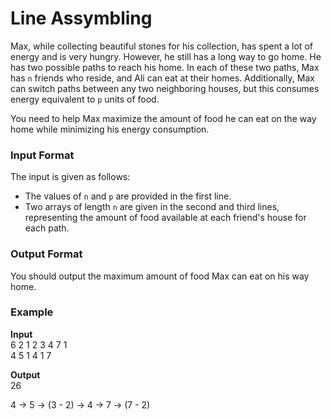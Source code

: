 # Line Assymbling

Max, while collecting beautiful stones for his collection, has spent a lot of energy and is very hungry. However, he still has a long way to go home. He has two possible paths to reach his home. In each of these two paths, Max has `n` friends who reside, and Ali can eat at their homes. Additionally, Max can switch paths between any two neighboring houses, but this consumes energy equivalent to `p` units of food.

You need to help Max maximize the amount of food he can eat on the way home while minimizing his energy consumption.

### Input Format

The input is given as follows:

- The values of `n` and `p` are provided in the first line.
- Two arrays of length `n` are given in the second and third lines, representing the amount of food available at each friend's house for each path.

### Output Format

You should output the maximum amount of food Max can eat on his way home.

### Example

**Input**  
6 2
1 2 3 4 7 1  
4 5 1 4 1 7  

**Output**  
26  

4 -> 5 -> (3 - 2) -> 4 -> 7 -> (7 - 2)
